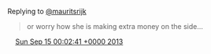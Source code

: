 Replying to [@mauritsrijk](https://twitter.com/mauritsrijk/status/378908354854154240)

> or worry how she is making extra money on the side\.\.\.

<img src="../../media/tweet.ico" width="12" /> [Sun Sep 15 00:02:41 +0000 2013](https://twitter.com/DromerDenker/status/379032487659589632)